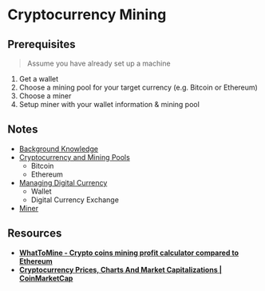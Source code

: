 # Cryptocurrency Mining

## Prerequisites

> Assume you have already set up a machine

1. Get a wallet
2. Choose a mining pool for your target currency (e.g. Bitcoin or Ethereum)
3. Choose a miner
4. Setup miner with your wallet information & mining pool

## Notes

* [Background Knowledge](Background.md)
* [Cryptocurrency and Mining Pools](Cryptocurrency.md)
  * Bitcoin
  * Ethereum
* [Managing Digital Currency](Managing.md)
  * Wallet
  * Digital Currency Exchange
* [Miner](Miner.md)

## Resources

* [**WhatToMine - Crypto coins mining profit calculator compared to Ethereum**](https://whattomine.com/)
* [**Cryptocurrency Prices, Charts And Market Capitalizations | CoinMarketCap**](https://coinmarketcap.com/)
